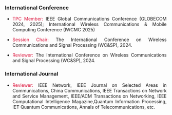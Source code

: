 ### International Conference

- <p style="text-align:justify"><span style="color: crimson;">TPC Member:</span> IEEE Global Communications Conference (GLOBECOM 2024, 2025); International Wireless Communications & Mobile Computing Conference (IWCMC 2025)</p>
                                
- <p style="text-align:justify"><span style="color: crimson;">Session Chair:</span> The International Conference on Wireless Communications and Signal Processing (WC&SP), 2024.</p>

- <p style="text-align:justify"><span style="color: crimson;">Reviewer:</span> The International Conference on Wireless Communications and Signal Processing (WC&SP), 2024.</p>

### International Journal

- <p style="text-align:justify"><span style="color: crimson;">Reviewer:</span> IEEE Network, IEEE Journal on Selected Areas in Communications, China Communications, IEEE Transactions on Network and Service Management, IEEE/ACM Transactions on Networking, IEEE Computational Intelligence Magazine,Quantum Information Processing, IET Quantum Communications, Annals of Telecommunications, etc.</p>
